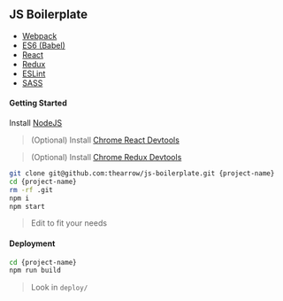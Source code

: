 ## JS Boilerplate

- [Webpack](https://webpack.github.io/)
- [ES6 (Babel)](https://babeljs.io/)
- [React](https://facebook.github.io/react/)
- [Redux](http://redux.js.org/)
- [ESLint](http://eslint.org/)
- [SASS](http://sass-lang.com/)

#### Getting Started

Install [NodeJS](https://nodejs.org/en/download/)

> (Optional) Install [Chrome React Devtools](https://chrome.google.com/webstore/detail/react-developer-tools/fmkadmapgofadopljbjfkapdkoienihi?hl=en)

> (Optional) Install [Chrome Redux Devtools](https://chrome.google.com/webstore/detail/redux-devtools/lmhkpmbekcpmknklioeibfkpmmfibljd?hl=en)

```bash
git clone git@github.com:thearrow/js-boilerplate.git {project-name}
cd {project-name}
rm -rf .git
npm i
npm start
```
> Edit to fit your needs


#### Deployment

```bash
cd {project-name}
npm run build
```
> Look in `deploy/`
